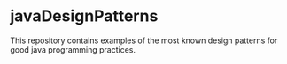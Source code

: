 # javaDesignPatterns
This repository contains examples of  the most known design patterns for good java programming practices.

